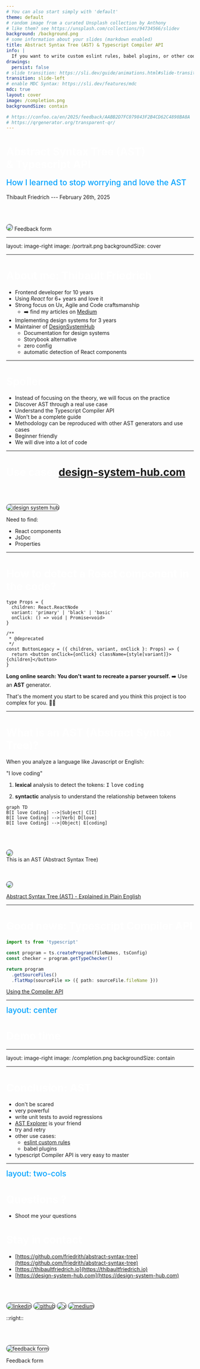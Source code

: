 ```yaml
---
# You can also start simply with 'default'
theme: default
# random image from a curated Unsplash collection by Anthony
# like them? see https://unsplash.com/collections/94734566/slidev
background: /background.png
# some information about your slides (markdown enabled)
title: Abstract Syntax Tree (AST) & Typescript Compiler API
info: |
  If you want to write custom eslint rules, babel plugins, or other code parsers, you need to use Abstract Syntax Trees (AST). But they are generally scary for developers due to their complexity. In this talk, we will go through a real situation to parse some typescript React code using an AST and the Typescript Compiler API.
drawings:
  persist: false
# slide transition: https://sli.dev/guide/animations.html#slide-transitions
transition: slide-left
# enable MDC Syntax: https://sli.dev/features/mdc
mdc: true
layout: cover
image: /completion.png
backgroundSize: contain

# https://confoo.ca/en/2025/feedback/AABB2D7FC079843F2B4CD62C4898BA8A
# https://qrgenerator.org/transparent-qr/
---
```


<div class="-mt-20">

# Abstract Syntax Tree (AST) <br/> & Typescript API

## How I learned to stop worrying and love the AST

Thibault Friedrich --- February 26th, 2025

</div>

<div class="absolute right-20 bottom-20 text-center" v-mark="{ at: 1, color: 'orange', type: 'circle' }">
<img src="/qrcode-form-dark-theme.svg" class="w-30" />
Feedback form
</div>

<!--
The last comment block of each slide will be treated as slide notes. It will be visible and editable in Presenter Mode along with the slide. [Read more in the docs](https://sli.dev/guide/syntax.html#notes)
-->

<style>

h1 {
  color: white;
}

h2 {
  color: #01a2ff;
  margin-top: 10px;
  font-weight: 500;
}
</style>

<!--
Today we will walk throught a real situation as a developer. This is not a theoretical talk but a practical one. We will see how to parse some typescript React code using an AST and the Typescript Compiler API. But I think the practice can be applied to other AST parsers. And I hope you will learn to love ASTs too.
-->

---
layout: image-right
image: /portrait.png
backgroundSize: cover

---

# About me: Thibault Friedrich

- Frontend developer for 10 years
- Using _React_ for 6+ years and love it
- Strong focus on Ux, Agile and Code craftsmanship  
  - ➡️ find my articles on [Medium](https://medium.com/@thibault-friedrich)
- Implementing design systems for 3 years
- Maintainer of [DesignSystemHub](https://design-system-hub.com)
  - Documentation for design systems
  - Storybook alternative
  - zero config
  - <span v-mark.highlight.orange>automatic detection</span> of React components

---

# Spoiler

- Instead of focusing on the theory, we will focus on the practice
- Discover AST through a real use case
- Understand the Typescript Compiler API
- Won't be a complete guide
- Methodology can be reproduced with other AST generators and use cases
- Beginner friendly
- We will dive into a lot of code


---

# Use case: [design-system-hub.com](https://design-system-hub.com)

![design system hub](/design-system-hub-2.png)

<div class="absolute top-40 left-15 text-white h-40 w-30" v-mark="{ at: 1, color: 'orange', type: 'circle' }"></div>


<div class="absolute top-50 left-60 text-white h-30 w-50" v-mark="{ at: 2, color: 'orange', type: 'circle' }"></div>

<div class="absolute bottom-5 right-75 text-white h-40 w-110" v-mark="{ at: 3, color: 'orange', type: 'circle' }"></div>


<div class="absolute bottom-40 right-18 text-orange w-50 text-xl" >
  
  <div v-click="'1'">Need to find:</div>
  <ul>
      <li v-click>React components</li>
      <li v-click>JsDoc</li>
      <li v-click>Properties</li>
  </ul>
</div>

<style>
img {
  border-radius: 10px;
  border: 1px solid #333;
  margin-top: 50px;
}
</style>

---

# How to detect a React component in the code?

```tsx
type Props = {
  children: React.ReactNode
  variant: 'primary' | 'black' | 'basic'
  onClick: () => void | Promise<void>
}

/**
 * @deprecated
 */
const ButtonLegacy = ({ children, variant, onClick }: Props) => {
  return <button onClick={onClick} className={style[variant]}>{children}</button>
}
```

<div v-click class="mt-10">

 **Long online search: You don't want to recreate a parser yourself.** <span v-click>➡️ Use an __AST__ generator. </span>

</div>
<div v-click>
  That's the moment you start to be scared and you think this project is too complex for you. 🤯😬
</div>


---

# What is an AST (Abstract Syntax Tree)?

<div v-click>

When you analyze a language like Javascript or English: 


<div class="text-center text-2xl">
"I love coding"
</div>

</div>




<div v-click>

1. __lexical__ analysis to detect the tokens: <kbd>I</kbd> <kbd>love</kbd> <kbd>coding</kbd>

</div>

<div v-click>

2. __syntactic__ analysis to understand the relationship between tokens

</div>



<div class="flex flex-row items-center justify-center">


<div class="flex flex-col items-center justify-center">
<div v-click>

<div v-mark="{ at: 5, type: 'circle', color: 'orange' }">

```mermaid {theme: 'neutral', scale: 0.6}
graph TD
B[I love Coding] -->|Subject| C[I]
B[I love Coding] -->|Verb| D[love]
B[I love Coding] -->|Object| E[coding]
```

</div>
</div>

<img src="/left-arrow.svg" class="w-20 mt-2 mb-2" v-click="'5'" />

<div class="text-orange" v-click="'5'">This is an AST (Abstract Syntax Tree) </div>

</div>

<div v-click>

<div class="flex flex-row items-center justify-center ">

<div class="flex flex-col items-center justify-center">

<img src="/boom.gif" class="w-50 ml-20" />
</div>
</div>



</div>





</div>






<div class="absolute left-60px bottom-20px text-xs">

[Abstract Syntax Tree (AST) - Explained in Plain English](https://dev.to/balapriya/abstract-syntax-tree-ast-explained-in-plain-english-1h38)

</div>

---

# Good news: Typescript Compiler API

```ts
import ts from 'typescript'

const program = ts.createProgram(fileNames, tsConfig)
const checker = program.getTypeChecker()

return program
  .getSourceFiles()
  .flatMap(sourceFile => ({ path: sourceFile.fileName }))
```


<div class="absolute left-60px bottom-20px text-xs">

[Using the Compiler API](https://github.com/Microsoft/TypeScript/wiki/Using-the-Compiler-API)

</div>

---
layout: center
---

# Demo time


---
layout: image-right
image: /completion.png
backgroundSize: contain

---

# Conclusion: AST

- don't be scared
- very powerful
- write unit tests to avoid regressions
- [AST Explorer](https://astexplorer.net/) is your friend
- try and retry
- other use cases: 
  - [eslint custom rules](https://eslint.org/docs/latest/extend/custom-rules)
  - babel plugins
- typescript Compiler API is very easy to master

---
layout: two-cols
---

# Questions ?

- Shoot me your questions


<div class="mt-20"></div>

# Stay in contact


- [https://github.com/friedrith/abstract-syntax-tree](https://github.com/friedrith/abstract-syntax-tree)
- [https://thibaultfriedrich.io](https://thibaultfriedrich.io)
- [https://design-system-hub.com](https://design-system-hub.com)


<div class="flex flex-row items-center mt-10 gap-4">
<a href="https://www.linkedin.com/in/thibault-friedrich/" style="border: 0;"><img src="/linkedin.svg" class="w-10" alt="linkedin" /></a>
<a href="https://github.com/friedrith" style="border: 0;"><img src="/github.svg" class="w-10" alt="github" /></a>
<a href="https://x.com/R_Thibault_Oliw" style="border: 0;"><img src="/x.svg" class="w-10" alt="x" /></a>
<a href="https://medium.com/@thibault-friedrich" style="border: 0;"><img src="/medium.svg" class="w-10" alt="medium" /></a>
</div>

::right::

<div class="text-center flex flex-col items-center">

<img src="/qrcode-form.svg" class="h-60 w-60" alt="feedback form" />

Feedback form

</div>
